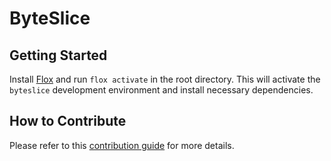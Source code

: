 # ByteSlice

## Getting Started

Install [Flox](https://flox.dev/) and run `flox activate` in the root directory. This will activate the `byteslice` development environment and install necessary dependencies.

## How to Contribute

Please refer to this [contribution guide](./CONTRIBUTE.md) for more details.
